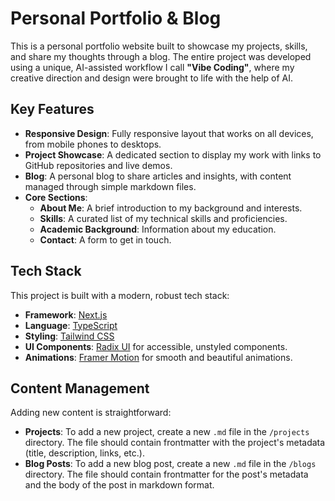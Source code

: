 # Personal Portfolio & Blog

This is a personal portfolio website built to showcase my projects, skills, and share my thoughts through a blog. The entire project was developed using a unique, AI-assisted workflow I call **"Vibe Coding"**, where my creative direction and design were brought to life with the help of AI.

## Key Features

*   **Responsive Design**: Fully responsive layout that works on all devices, from mobile phones to desktops.
*   **Project Showcase**: A dedicated section to display my work with links to GitHub repositories and live demos.
*   **Blog**: A personal blog to share articles and insights, with content managed through simple markdown files.
*   **Core Sections**:
    *   **About Me**: A brief introduction to my background and interests.
    *   **Skills**: A curated list of my technical skills and proficiencies.
    *   **Academic Background**: Information about my education.
    *   **Contact**: A form to get in touch.

## Tech Stack

This project is built with a modern, robust tech stack:

*   **Framework**: [Next.js](https://nextjs.org/)
*   **Language**: [TypeScript](https://www.typescriptlang.org/)
*   **Styling**: [Tailwind CSS](https://tailwindcss.com/)
*   **UI Components**: [Radix UI](https://www.radix-ui.com/) for accessible, unstyled components.
*   **Animations**: [Framer Motion](https://www.framer.com/motion/) for smooth and beautiful animations.

## Content Management

Adding new content is straightforward:

*   **Projects**: To add a new project, create a new `.md` file in the `/projects` directory. The file should contain frontmatter with the project's metadata (title, description, links, etc.).
*   **Blog Posts**: To add a new blog post, create a new `.md` file in the `/blogs` directory. The file should contain frontmatter for the post's metadata and the body of the post in markdown format.
